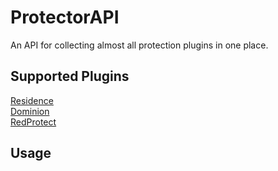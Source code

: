 ProtectorAPI
=
An API for collecting almost all protection plugins in one place.

## Supported Plugins
[Residence](https://www.spigotmc.org/resources/residence-1-7-10-up-to-1-21.11480/)  
[Dominion](https://www.spigotmc.org/resources/dominion.119514/)  
[RedProtect](https://www.spigotmc.org/resources/redprotect-anti-grief-server-protection-region-management-mod-mobs-flag-compat-1-7-1-21.15841/)

## Usage
